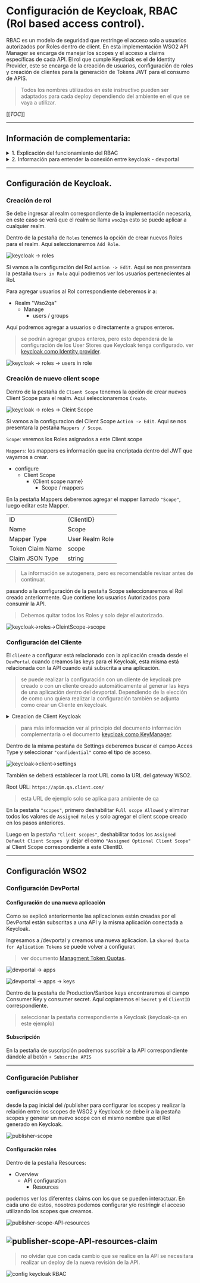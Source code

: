 # Configuración de Keycloak, RBAC (Rol based access control). #

RBAC es un modelo de seguridad que restringe el acceso solo a usuarios autorizados por Roles dentro de client. En esta implementación WSO2 API Manager se encarga de manejar los scopes y el acceso a claims específicas de cada API. El rol que cumple Keycloak es el de Identity Provider, este se encarga de la creación de usuarios, configuración de roles y creación de clientes para la generación de Tokens JWT para el consumo de APIS.


> Todos los nombres utilizados en este instructivo pueden ser adaptados para cada deploy dependiendo del ambiente en el que se vaya a utilizar.

[[_TOC_]]

---
## Información de complementaria:

<details>
<summary> 1. Explicación del funcionamiento del RBAC</summary>

### funcionamiento del RBAC

Estos diagramas simplifican el funcionamiento del rol access control

Ejemplo Roles:

|          |          | 
| ---      | ---      | 
| Usuarios | Roles    |
| user 1   | tsiglas1 | 
| user 2   | tsiglas2 | 

Cuando se habilita el RBAC se va a necesitar la configuración de roles en Keycloak (mas adelante en el documento se explica cómo hacerlo). En este ejemplo se habilitaron los roles ```"tsiglas 1 y 2"``` asignados a los usuarios ```user 1 y 2```. Se configura el RBAC a la API ```"Siglas"``` para que solo tengan acceso los usuarios del Rol ```"Tsiglas1"```

![Diagrama de funcionamiento roles](img/diagrama-RBAC.png)

<!-- 
Seccion de explicacion del RBAC + scope (en pausa hasta hacer demo para demis)
Ejemplo Scope:

|           |           |                |
| ---       | ---       | ---            |
| Usuarios  | Roles     | Scope          |
| user 1    | tsiglas1  | siglas-group-1 |
| user 2    | tsiglas1  | siglas-group-2 |
| user 3    | tsiglas2  | siglas-group-1 |

La siguiente funcionalidad que se puede configurar son los ```"Scopes"``` con estos podemos restringir a diferentes usuarios dentro de un mismo rol el acceso a diferentes ```claims``` de la API. En este ejemplo se habilito el rol ```tsiglas 1``` asignado a los ususarios ```user 1 y 2``` con ```scope``` diferente, ```siglas-group-1 y 2``` y el rol ```"tsiglas 2"``` para el ```user 3```. 

En este ejemplo el ```user 1``` tiene acceso a la ```API Siglas``` tambien a los claims ```POST``` y ```DELETE```. El ```user 2``` tambien tiene acceso a la ```API Siglas``` pero a diferentes claims cuando intente utilizar claims a los que no tenga acceso este sera rechazado.

El ```user 3``` esta para ejemplificar que aunque un usuario tenga un ```scope``` que le habilite a utilizar ciertos claims, no pertence al rol que esta autorizado a consumir la API.  

![config keycloak RBAC](img/diagrama-RBAC-claim.png) 
-->
</details>

<details>
<summary>2. Información para entender la conexión entre keycloak - devportal</summary>

### Keys y Secrets de aplicacion "Devportal". 

Cada vez que uno necesita crear una aplicación/keys para que sea subscriba a una API, se genera un ClientID y secret en keycloak. Esto se puede ver en las siguientes imágenes, donde se crean las nuevas aplicaciones y donde se generan las keys necesarias. Producción y Sanbox no comparten keys, sino que generan ClientID diferentes.

> Uno puede crear un cliente con su propio ClientID en Keycloak y sus propios Secrets. Estos son intercambiables entre sí.

> En la sección de Configuración WSO2 se encuentra la sección de creación de aplicaciones.

![devportal -> apps](img/keycloak-rbac-app.PNG)

![devportal -> apps -> keys](img/keycloak-rbac-app-keys.PNG)

</details>

---

## Configuración de Keycloak. 

### **Creación de rol**

Se debe ingresar al realm correspondiente de la implementación necesaria, en este caso se verá que el realm se llama ```wso2qa``` esto se puede aplicar a cualquier realm. 

Dentro de la pestaña de ```Roles``` tenemos la opción de crear nuevos Roles para el realm. Aquí seleccionaremos ```Add Role```.

![keycloak -> roles](img/keycloak-rbac-roles.PNG)

Si vamos a la configuración del Rol ```Action -> Edit```. Aqui se nos presentara la pestaña ```Users in Role``` aqui podremos ver los usuarios pertenecientes al Rol.

Para agregar usuarios al Rol correspondiente deberemos ir a:

- Realm "Wso2qa"
    - Manage
        - users / groups

Aquí podremos agregar a usuarios o directamente a grupos enteros.

> se podrán agregar grupos enteros, pero esto dependerá de la configuración de los User Stores que Keycloak tenga configurado. ver [keycloak como Identity provider](./keycloak-idm.md).


![keycloak -> roles -> users in role](img/keycloak-rbac-roles-users.PNG)


### **Creación de nuevo client scope**

Dentro de la pestaña de ```Client Scope``` tenemos la opción de crear nuevos Client Scope para el realm. Aqui seleccionaremos ```Create```.

![keycloak -> roles -> Cleint Scope](img/keycloak-rbac-clientscope.PNG)

Si vamos a la configuracion del Client Scope ```Action -> Edit```. Aqui se nos presentara la pestaña ```Mappers / Scope```.

```Scope```: veremos los Roles asignados a este Client scope

```Mappers```: los mappers es información que ira encriptada dentro del JWT que vayamos a crear. 

- configure
    - Client Scope
        - {Client scope name}
            - Scope / mappers


En la pestaña Mappers deberemos agregar el mapper llamado ```"Scope"```, luego editar este Mapper.
 

|          |           |
| ---      | ---       |
| ID   | {ClientID}  |
| Name   | Scope  |
| Mapper Type | User Realm Role     |
| Token Claim Name   | scope  |
| Claim JSON Type  | string  |


> La información se autogenera, pero es recomendable revisar antes de continuar.

pasando a la configuración de la pestaña Scope seleccionaremos el Rol creado anteriormente. Que contiene los usuarios Autorizados para consumir la API. 

> Debemos quitar todos los Roles y solo dejar el autorizado.

![keycloak->roles->CleintScope->scope](img/keycloak-rbac-clientscope-scope.PNG)

### **Configuración del Cliente**

El ```cliente``` a configurar está relacionado con la aplicación creada desde el ```DevPortal``` cuando creamos las keys para el Keycloak, esta misma está relacionada con la API cuando está subscrita a una aplicación.

> se puede realizar la configuración con un cliente de keycloak pre creado o con un cliente creado automáticamente al generar las keys de una aplicación dentro del devportal. Dependiendo de la elección de como uno quiera realizar la configuración también se adjunta como crear un Cliente en keycloak.

<details>
<summary>Creacion de Client Keycloak</summary>

### Creación de Client Keycloak

Seleccionar el realm correspondiente, ir a la pestaña de clients y seleccionar ```"Create"``` 

![keycloak->client->addclient](img/keycloak-rbac-client-create.PNG)

</details>

> para más información ver al principio del documento información complementaria o el documento [keycloak como KeyManager](./keycloak-km.md).

Dentro de la misma pestaña de Settings deberemos buscar el campo Acces Type y seleccionar ```"confidential"``` como el tipo de acceso.

![keycloak->client->settings](img/keycloak-rbac-client-settings.PNG)

También se deberá establecer la root URL como la URL del gateway WSO2.

Root URL:
```https://apim.qa.client.com/ ```

> esta URL de ejemplo solo se aplica para ambiente de qa

En la pestaña ```"scopes"```, primero deshabilitar ```Full scope Allowed``` y eliminar todos los valores de ```Assigned Roles``` y solo agregar el client scope creado en los pasos anteriores.

Luego en la pestaña ```"Client scopes"```, deshabilitar todos los ```Assigned Default Client Scopes ``` y dejar el como ```"Assigned Optional Client Scope"``` al Client Scope correspondiente a este ClientID.


---
## Configuración WSO2

### Configuración DevPortal

#### **Configuración de una nueva aplicación**

Como se explicó anteriormente las aplicaciones están creadas por el DevPortal están subscritas a una API y la misma aplicación conectada a Keycloak. 

Ingresamos a /devportal y creamos una nueva aplicacion. La ```shared Quota for Aplication Tokens``` se puede volver a configurar. 

> ver documento [Managment Token Quotas](./WorkInProgress.md).

![devportal -> apps](img/keycloak-rbac-app.PNG)

![devportal -> apps -> keys](img/keycloak-rbac-app-keys.PNG)

Dentro de la pestaña de Production/Sanbox keys encontraremos el campo Consumer Key y consumer secret. Aquí copiaremos el ```Secret``` y el ```ClientID``` correspondiente. 

> seleccionar la pestaña correspondiente a Keycloak (keycloak-qa en este ejemplo)

#### **Subscripción**

En la pestaña de suscripción podremos suscribir a la API correspondiente dándole al botón ```+ Subscribe APIS```


---
### Configuración Publisher

#### **configuración scope**

desde la pag inicial del /publisher para configurar los scopes y realizar la relación entre los scopes de WSO2 y Keycloack se debe ir a la pestaña scopes y generar un nuevo scope con el mismo nombre que el Rol generado en Keycloak. 

![publisher-scope](img/keycloak-rbac-publisher-scope.PNG)

<!-- 
Seccion de explicacion del RBAC + scope (en pausa hasta hacer demo para demis)

**configuracion API**

Para habilitar el RBAC se debe realizar la ultima configuracion desde el /publisher.

seleccionando la API que queremos restringir con RBAC, desde: 
- Overview 
    - portal configuration
        - Basic info

Podremos configurar Developer Visibility y restringirlo por roles
> aclaracion: esta restriccion es de roles internos de la aplicacion como ej: Internal/publisher, mas sobre la configuracion de roles y usuarios con diferentes UserStores en:  [keycloak como Identity provider](./keycloak-idm.md).

![config keycloak RBAC](img/config-keycloak-RBAC-10.PNG)
-->

#### **Configuración roles**

Dentro de la pestaña Resources: 
- Overview 
    - API configuration
        - Resources

podemos ver los diferentes claims con los que se pueden interactuar. En cada uno de estos, nosotros podemos configurar y/o restringir el acceso utilizando los scopes que creamos.

![publisher-scope-API-resources](img/keycloak-rbac-pusblisher-api-resources.PNG)

![publisher-scope-API-resources-claim](img/keycloak-rbac-pusblisher-api-resources-claim.PNG)
---
> no olvidar que con cada cambio que se realice en la API se necesitara realizar un deploy de la nueva revisión de la API. 

![config keycloak RBAC](img/keycloak-rbac-pusblisher-api-deploy.PNG)



<!--
Seccion de explicacion del RBAC + scope (en pausa hasta hacer demo para demis)


Los usuarios, Roles y Client Scoupe que se utilizaran en esta demostracion seran:

|          |           |                    |
| ---      | ---       | ---                |
| Usuarios | Roles     | Client Scopes      |
| kuser1   | tsiglas1  | siglas-test-user-1 |
| kuser2   | tsiglas2  | siglas-test-user-2 |

> los usuarios utilizados son usuarios locales de Keycloak, este instructivo esta pensado para mostrar como se realiza la configuracion. Pero se pueden usar Usuarios de diferentes userstores si estuviecen configurados. 

> ver [keycloak como Identity provider](./keycloak-idm.md).


<!-- imagenes de user client y roles. 
![config keycloak RBAC](img/config-keycloak-RBAC-1.PNG)
![config keycloak RBAC](img/config-keycloak-RBAC-2.PNG)
![config keycloak RBAC](img/config-keycloak-RBAC-3.PNG) 
->

1. Al crear los Roles se encuentra la opcion de agregar usuarios, aqui asignaremos el usuario kuser1 al rol correspondiente. en este caso tsiglas1. haremos lo mismo con tsiglas2.
2. al crear Clients Scoupes se encuentra la pesta;a scoupe aqui asignaremos el Rol necesario para poder utilizar el scope. siglas siglas-test-user1 Scope Mappings

|                       |                             |
| ---                   | ---                         |
| Client Scopes         | Assigned/Effective Roles    |
|  siglas-test-user-1   | tsiglas1                    |
|  siglas-test-user-2   | tsiglas2                    |

> Ya teniendo la configuracion de los Roles y Client Scope, se puede seguir a la configuracion del Client (ClientId )

### Configuración de Client - Keycloak.
---

|                        |                    |                |
| ---                    | ---                | ---            |
| ClientID               | Client Scopes      | Assigned Roles |
| aplication-devportal   | siglas-test-user-1 | tsiglas1       |
| aplication-devportal-2 | siglas-test-user-2 | tsiglas2       |

> recordar que para configurar un scope se debe deshabilitar el full scope del cliente.

para asignar un client scope y roles, se debe ir a la pestaña Scope para asignar los roles con los usuarios que estaran autorizados para consumir la API. desde la pestaña 

![config keycloak RBAC](img/config-keycloak-RBAC-5.PNG)

.

![config keycloak RBAC](img/config-keycloak-RBAC-4.PNG)

---
## Configuración de /publisher. 


### configuracion scope /publisher

desde la pag inicial del /publisher para configurar los scopes y realizar la relacion entre los scopes de WSO2 y Keycloack se debe ir a la pestaña scopes y generar un nuevo scope con el mismo nombre que el Rol generado en Keycloak 

![config keycloak RBAC](img/config-keycloak-RBAC-11.PNG)


### configuracion API /publisher
Para habilitar el RBAC se debe realizar la ultima configuracion desde el /publisher.

seleccionando la API que queremos restringir con RBAC, desde: 
- Overview 
    - portal configuration
        - Basic info

Podremos configurar Developer Visibility y restringirlo por roles
> aclaracion: esta restriccion es de roles internos de la aplicacion como ej: Internal/publisher, mas sobre la configuracion de roles y usuarios con diferentes UserStores en:  [keycloak como Identity provider](./keycloak-idm.md).


![config keycloak RBAC](img/config-keycloak-RBAC-10.PNG)

Configuracion roles 

Dentro de la pestaña Resources: 
- Overview 
    - API configuration
        - Resources

podemos ver los diferentes claims con los que se pueden interactuar. En cada uno de estos, nosotros podemos configurar y/o restringir el acceso utilizando los Roles y scopes que creamos.

![config keycloak RBAC](img/config-keycloak-RBAC-12.PNG)



![config keycloak RBAC](img/config-keycloak-RBAC-13.PNG)

---
> no olvidar que con cada cambio que se realice en la API se necesitara realizar un deploy de la nueva revicion de la API. 
![config keycloak RBAC](img/config-keycloak-RBAC-14.PNG)
--> 